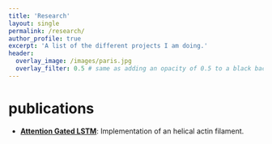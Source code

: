 ```yaml
---
title: 'Research'
layout: single
permalink: /research/
author_profile: true
excerpt: 'A list of the different projects I am doing.'
header:
  overlay_image: /images/paris.jpg
  overlay_filter: 0.5 # same as adding an opacity of 0.5 to a black background
---
```


# publications

- [**Attention Gated LSTM**](https://www.ijm.fr/): Implementation of an helical actin filament.
